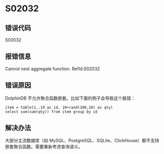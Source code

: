 # S02032

## 错误代码

S02032

## 报错信息

Cannot nest aggregate function. RefId:S02032

## 错误原因

DolphinDB
不允许聚合函数嵌套。比如下面的例子会导致这个报错：

```
item = table(1..10 as id, 10+rand(100,10) as qty)
select sum(sum(qty)) from item group by id
```

## 解决办法

大部分主流数据库（如 MySQL、PostgreSQL、SQLite、ClickHouse）都不支持嵌套聚合函数。需要重新考虑查询语义。

